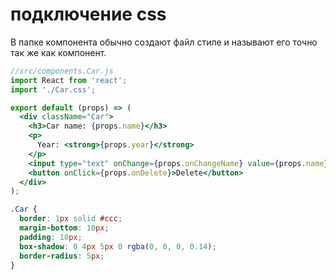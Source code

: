 # подключение css

В папке компонента обычно создают файл стиле и называют его точно так же как компонент.

```jsx
//src/components.Car.js
import React from 'react';
import './Car.css';

export default (props) => (
  <div className="Car">
    <h3>Сar name: {props.name}</h3>
    <p>
      Year: <strong>{props.year}</strong>
    </p>
    <input type="text" onChange={props.onChangeName} value={props.name} />
    <button onClick={props.onDelete}>Delete</button>
  </div>
);
```

```css
.Car {
  border: 1px solid #ccc;
  margin-bottom: 10px;
  padding: 10px;
  box-shadow: 0 4px 5px 0 rgba(0, 0, 0, 0.14);
  border-radius: 5px;
}
```
